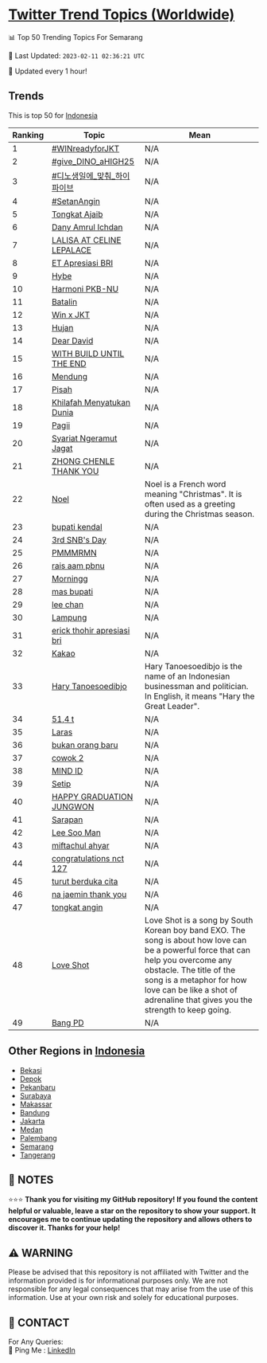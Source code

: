 [Twitter Trend Topics (Worldwide)](https://github.com/ErcinDedeoglu/Twitter-Trend-Topics)
==========


📊 Top 50 Trending Topics For Semarang

📆 Last Updated: `2023-02-11 02:36:21 UTC`

🔧 Updated every 1 hour!


## Trends

This is top 50 for [Indonesia](</Indonesia>)

| Ranking | Topic | Mean |
| ------- | ------------ | ------------ |
| 1 | [#WINreadyforJKT](http://twitter.com/search?q=%23WINreadyforJKT) | N/A |
| 2 | [#give_DINO_aHIGH25](http://twitter.com/search?q=%23give_DINO_aHIGH25) | N/A |
| 3 | [#디노생일에_맞춰_하이파이브](http://twitter.com/search?q=%23%eb%94%94%eb%85%b8%ec%83%9d%ec%9d%bc%ec%97%90_%eb%a7%9e%ec%b6%b0_%ed%95%98%ec%9d%b4%ed%8c%8c%ec%9d%b4%eb%b8%8c) | N/A |
| 4 | [#SetanAngin](http://twitter.com/search?q=%23SetanAngin) | N/A |
| 5 | [Tongkat Ajaib](http://twitter.com/search?q=Tongkat+Ajaib) | N/A |
| 6 | [Dany Amrul Ichdan](http://twitter.com/search?q=Dany+Amrul+Ichdan) | N/A |
| 7 | [LALISA AT CELINE LEPALACE](http://twitter.com/search?q=LALISA+AT+CELINE+LEPALACE) | N/A |
| 8 | [ET Apresiasi BRI](http://twitter.com/search?q=ET+Apresiasi+BRI) | N/A |
| 9 | [Hybe](http://twitter.com/search?q=Hybe) | N/A |
| 10 | [Harmoni PKB-NU](http://twitter.com/search?q=Harmoni+PKB-NU) | N/A |
| 11 | [Batalin](http://twitter.com/search?q=Batalin) | N/A |
| 12 | [Win x JKT](http://twitter.com/search?q=Win+x+JKT) | N/A |
| 13 | [Hujan](http://twitter.com/search?q=Hujan) | N/A |
| 14 | [Dear David](http://twitter.com/search?q=Dear+David) | N/A |
| 15 | [WITH BUILD UNTIL THE END](http://twitter.com/search?q=WITH+BUILD+UNTIL+THE+END) | N/A |
| 16 | [Mendung](http://twitter.com/search?q=Mendung) | N/A |
| 17 | [Pisah](http://twitter.com/search?q=Pisah) | N/A |
| 18 | [Khilafah Menyatukan Dunia](http://twitter.com/search?q=Khilafah+Menyatukan+Dunia) | N/A |
| 19 | [Pagii](http://twitter.com/search?q=Pagii) | N/A |
| 20 | [Syariat Ngeramut Jagat](http://twitter.com/search?q=Syariat+Ngeramut+Jagat) | N/A |
| 21 | [ZHONG CHENLE THANK YOU](http://twitter.com/search?q=ZHONG+CHENLE+THANK+YOU) | N/A |
| 22 | [Noel](http://twitter.com/search?q=Noel) | Noel is a French word meaning "Christmas". It is often used as a greeting during the Christmas season. |
| 23 | [bupati kendal](http://twitter.com/search?q=bupati+kendal) | N/A |
| 24 | [3rd SNB's Day](http://twitter.com/search?q=3rd+SNB%27s+Day) | N/A |
| 25 | [PMMMRMN](http://twitter.com/search?q=PMMMRMN) | N/A |
| 26 | [rais aam pbnu](http://twitter.com/search?q=rais+aam+pbnu) | N/A |
| 27 | [Morningg](http://twitter.com/search?q=Morningg) | N/A |
| 28 | [mas bupati](http://twitter.com/search?q=mas+bupati) | N/A |
| 29 | [lee chan](http://twitter.com/search?q=lee+chan) | N/A |
| 30 | [Lampung](http://twitter.com/search?q=Lampung) | N/A |
| 31 | [erick thohir apresiasi bri](http://twitter.com/search?q=erick+thohir+apresiasi+bri) | N/A |
| 32 | [Kakao](http://twitter.com/search?q=Kakao) | N/A |
| 33 | [Hary Tanoesoedibjo](http://twitter.com/search?q=Hary+Tanoesoedibjo) | Hary Tanoesoedibjo is the name of an Indonesian businessman and politician. In English, it means "Hary the Great Leader". |
| 34 | [51,4 t](http://twitter.com/search?q=51%2c4+t) | N/A |
| 35 | [Laras](http://twitter.com/search?q=Laras) | N/A |
| 36 | [bukan orang baru](http://twitter.com/search?q=bukan+orang+baru) | N/A |
| 37 | [cowok 2](http://twitter.com/search?q=cowok+2) | N/A |
| 38 | [MIND ID](http://twitter.com/search?q=MIND+ID) | N/A |
| 39 | [Setip](http://twitter.com/search?q=Setip) | N/A |
| 40 | [HAPPY GRADUATION JUNGWON](http://twitter.com/search?q=HAPPY+GRADUATION+JUNGWON) | N/A |
| 41 | [Sarapan](http://twitter.com/search?q=Sarapan) | N/A |
| 42 | [Lee Soo Man](http://twitter.com/search?q=Lee+Soo+Man) | N/A |
| 43 | [miftachul ahyar](http://twitter.com/search?q=miftachul+ahyar) | N/A |
| 44 | [congratulations nct 127](http://twitter.com/search?q=congratulations+nct+127) | N/A |
| 45 | [turut berduka cita](http://twitter.com/search?q=turut+berduka+cita) | N/A |
| 46 | [na jaemin thank you](http://twitter.com/search?q=na+jaemin+thank+you) | N/A |
| 47 | [tongkat angin](http://twitter.com/search?q=tongkat+angin) | N/A |
| 48 | [Love Shot](http://twitter.com/search?q=Love+Shot) | Love Shot is a song by South Korean boy band EXO. The song is about how love can be a powerful force that can help you overcome any obstacle. The title of the song is a metaphor for how love can be like a shot of adrenaline that gives you the strength to keep going. |
| 49 | [Bang PD](http://twitter.com/search?q=Bang+PD) | N/A |



## Other Regions in [Indonesia](</Indonesia>)

* [Bekasi](</Indonesia/Bekasi.md>)
* [Depok](</Indonesia/Depok.md>)
* [Pekanbaru](</Indonesia/Pekanbaru.md>)
* [Surabaya](</Indonesia/Surabaya.md>)
* [Makassar](</Indonesia/Makassar.md>)
* [Bandung](</Indonesia/Bandung.md>)
* [Jakarta](</Indonesia/Jakarta.md>)
* [Medan](</Indonesia/Medan.md>)
* [Palembang](</Indonesia/Palembang.md>)
* [Semarang](</Indonesia/Semarang.md>)
* [Tangerang](</Indonesia/Tangerang.md>)



## 📝 NOTES

⭐⭐⭐ **Thank you for visiting my GitHub repository! If you found the content helpful or valuable, leave a star on the repository to show your support. It encourages me to continue updating the repository and allows others to discover it. Thanks for your help!**


## ⚠️ WARNING

Please be advised that this repository is not affiliated with Twitter and the information provided is for informational purposes only. We are not responsible for any legal consequences that may arise from the use of this information. Use at your own risk and solely for educational purposes.


## 📨 CONTACT

 For Any Queries:  
            🏓 Ping Me : [LinkedIn](https://www.linkedin.com/in/ercindedeoglu/)
